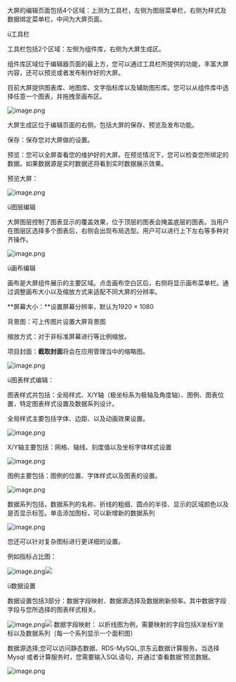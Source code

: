 大屏的编辑页面包括4个区域：上测为工具栏，左侧为图层菜单栏，右侧为样式及数据绑定菜单栏，中间为大屏页面。

ü工具栏

工具栏包括2个区域：左侧为组件库，右侧为大屏生成区。

组件库区域位于编辑器页面的最上方，您可以通过工具栏所提供的功能，丰富大屏内容，还可以预览或者发布制作好的大屏。

目前大屏提供图表库、地图库、文字指标库以及辅助图形库。您可以从组件库中选择任意一个图表，并拖拽至画布区。

![image.png](https://img1.jcloudcs.com/cms/c312eb1f-b38a-4d55-a473-4c19c230188a20180626185348.png)

大屏生成区位于编辑页面的右侧，包括大屏的保存、预览及发布功能。

保存：保存您对大屏做的设置。

预览：您可以全屏查看您的维护好的大屏。在预览情况下，您可以检查您所绑定的数据。如果数据源是实时数据还将看到实时数据展示效果。

预览大屏：

![image.png](https://img1.jcloudcs.com/cms/b0ff5cf1-c0ab-4d59-99f8-a552da80e42520180626185455.png)

ü图层编辑

大屏图层控制了图表显示的覆盖效果，位于顶层的图表会掩盖底层的图表。当用户在图层区选择多个图表后，右侧会出现布局选型。用户可以进行上下左右等多种对齐操作。

![image.png](https://img1.jcloudcs.com/cms/86e67b84-e86b-43b8-be51-76cb9191daf520180626190136.png)

ü画布编辑

画布是大屏组件展示的主要区域。点击画布空白区后，右侧将显示画布菜单栏。通过调整画布大小以及缩放方式来适配不同大屏的分辨率。

**屏幕大小：**设置屏幕分辨率，默认为1920 × 1080

背景图：可上传图片设置大屏背景图

缩放方式：对于非标准屏幕进行等比例缩放。

项目封面：**截取封面**将会在应用管理当中的缩略图。

![image.png](https://img1.jcloudcs.com/cms/0277ee8f-59b4-41a8-930d-3b3718e7901220180626190325.png)

ü图表样式编辑：

图表样式共包括：全局样式、X/Y轴（极坐标系为极轴及角度轴）、图例、图表位置，特定图表样式设置及数据系列设计。

全局样式主要包括字体、边距、以及动画效果设置。

![image.png](https://img1.jcloudcs.com/cms/82a952f0-d27b-43f0-8842-3ddeb986101120180626190340.png)

X/Y轴主要包括：网格、轴线、刻度值以及坐标字体样式设置

![image.png](https://img1.jcloudcs.com/cms/73d9a9b9-e067-4624-aebd-565e5e0b2af720180626190351.png)

图例主要包括：图例的位置、字体样式以及图表的设置。

![image.png](https://img1.jcloudcs.com/cms/969a5c53-c7d7-4258-a812-0f7d2f93858c20180626190357.png)

数据系列包括，数据系列的名称、折线的粗细、圆点的半径、显示的区域颜色以及是否显示标签。单击添加图标，可以新增新的数据系列

![image.png](https://img1.jcloudcs.com/cms/5f258ab5-bdb1-466c-aa22-e0aaf8f97a7e20180626190430.png)

您还可以针对复杂图标进行更详细的设置。

例如指标占比图：

![image.png](https://img1.jcloudcs.com/cms/5b730ffd-9aec-4655-aa69-30c8e7493aae20180626190508.png)![](http://cms.jcloud.com/ueditor/themes/default/images/spacer.gif)

ü数据设置

数据设置包括3部分：数据字段映射、数据源选择及数据刷新频率。其中数据字段字段与您所选择的图表样式相关。

![image.png](https://img1.jcloudcs.com/cms/9a11ad02-4dd9-4b57-a124-0d7e00fbb6d420180626190528.png)![](http://cms.jcloud.com/ueditor/themes/default/images/spacer.gif)
数据字段映射： 以折线图为例，需要映射的字段包括X坐标Y坐标以及数据系列（每一个系列显示一个面积图）

数据源选择;您可以访问静态数据、RDS-MySQL,京东云数据计算服务。当选择Mysql 或者计算服务时，您需要输入SQL语句，并通过‘查看数据’预览数据。

![image.png](https://img1.jcloudcs.com/cms/c4219a42-410e-4ba7-b264-c794085393de20180626190545.png)
